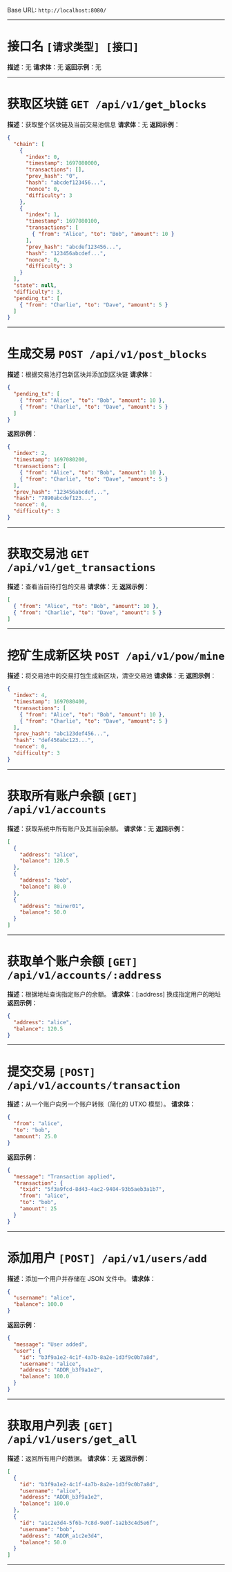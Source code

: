 

Base URL: `http://localhost:8080/`

---
# 接口名 `[请求类型] [接口]`
**描述**：无
**请求体**：无
**返回示例**：无

---

# 获取区块链 `GET /api/v1/get_blocks`
**描述**：获取整个区块链及当前交易池信息
**请求体**：无
**返回示例**：
```json
{
  "chain": [
    {
      "index": 0,
      "timestamp": 1697080000,
      "transactions": [],
      "prev_hash": "0",
      "hash": "abcdef123456...",
      "nonce": 0,
      "difficulty": 3
    },
    {
      "index": 1,
      "timestamp": 1697080100,
      "transactions": [
        { "from": "Alice", "to": "Bob", "amount": 10 }
      ],
      "prev_hash": "abcdef123456...",
      "hash": "123456abcdef...",
      "nonce": 0,
      "difficulty": 3
    }
  ],
  "state": null,
  "difficulty": 3,
  "pending_tx": [
    { "from": "Charlie", "to": "Dave", "amount": 5 }
  ]
}
```

---

# 生成交易 `POST /api/v1/post_blocks`
**描述**：根据交易池打包新区块并添加到区块链
**请求体**：
```json
{
  "pending_tx": [
    { "from": "Alice", "to": "Bob", "amount": 10 },
    { "from": "Charlie", "to": "Dave", "amount": 5 }
  ]
}
```

**返回示例**：
```json
{
  "index": 2,
  "timestamp": 1697080200,
  "transactions": [
    { "from": "Alice", "to": "Bob", "amount": 10 },
    { "from": "Charlie", "to": "Dave", "amount": 5 }
  ],
  "prev_hash": "123456abcdef...",
  "hash": "7890abcdef123...",
  "nonce": 0,
  "difficulty": 3
}
```

---

# 获取交易池 `GET /api/v1/get_transactions`
**描述**：查看当前待打包的交易
**请求体**：无
**返回示例**：
```json
[
  { "from": "Alice", "to": "Bob", "amount": 10 },
  { "from": "Charlie", "to": "Dave", "amount": 5 }
]
```

---

# 挖矿生成新区块 `POST /api/v1/pow/mine`
**描述**：将交易池中的交易打包生成新区块，清空交易池
**请求体**：无
**返回示例**：

```json
{
  "index": 4,
  "timestamp": 1697080400,
  "transactions": [
    { "from": "Alice", "to": "Bob", "amount": 10 },
    { "from": "Charlie", "to": "Dave", "amount": 5 }
  ],
  "prev_hash": "abc123def456...",
  "hash": "def456abc123...",
  "nonce": 0,
  "difficulty": 3
}
```

---

# 获取所有账户余额 `[GET] /api/v1/accounts`
**描述**：获取系统中所有账户及其当前余额。
**请求体**：无
**返回示例**：
```json
[
  {
    "address": "alice",
    "balance": 120.5
  },
  {
    "address": "bob",
    "balance": 80.0
  },
  {
    "address": "miner01",
    "balance": 50.0
  }
]
```

---

# 获取单个账户余额 `[GET] /api/v1/accounts/:address`
**描述**：根据地址查询指定账户的余额。
**请求体**：[:address] 换成指定用户的地址
**返回示例**：
```json
{
  "address": "alice",
  "balance": 120.5
}
```

---

# 提交交易 `[POST] /api/v1/accounts/transaction`
**描述**：从一个账户向另一个账户转账（简化的 UTXO 模型）。
**请求体**：
```json
{
  "from": "alice",
  "to": "bob",
  "amount": 25.0
}
```

**返回示例**：
```json
{
  "message": "Transaction applied",
  "transaction": {
    "txid": "5f3a9fcd-8d43-4ac2-9404-93b5aeb3a1b7",
    "from": "alice",
    "to": "bob",
    "amount": 25
  }
}
```

---

# 添加用户 `[POST] /api/v1/users/add`
**描述**：添加一个用户并存储在 JSON 文件中。
**请求体**：
```json
{
  "username": "alice",
  "balance": 100.0
}
```
**返回示例**：
```json
{
  "message": "User added",
  "user": {
    "id": "b3f9a1e2-4c1f-4a7b-8a2e-1d3f9c0b7a8d",
    "username": "alice",
    "address": "ADDR_b3f9a1e2",
    "balance": 100.0
  }
}
```

---

# 获取用户列表 `[GET] /api/v1/users/get_all`
**描述**：返回所有用户的数据。
**请求体**：无
**返回示例**：

```json
[
  {
    "id": "b3f9a1e2-4c1f-4a7b-8a2e-1d3f9c0b7a8d",
    "username": "alice",
    "address": "ADDR_b3f9a1e2",
    "balance": 100.0
  },
  {
    "id": "a1c2e3d4-5f6b-7c8d-9e0f-1a2b3c4d5e6f",
    "username": "bob",
    "address": "ADDR_a1c2e3d4",
    "balance": 50.0
  }
]
```

---
